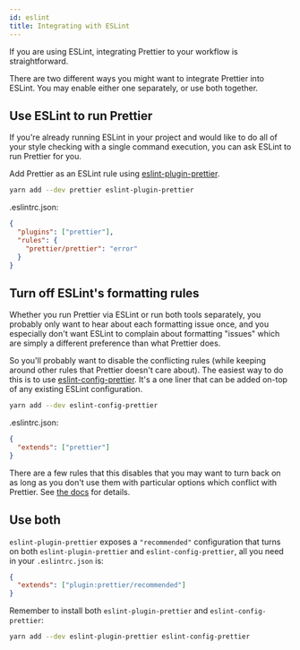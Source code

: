 ```yaml
---
id: eslint
title: Integrating with ESLint
---
```


If you are using ESLint, integrating Prettier to your workflow is straightforward.

There are two different ways you might want to integrate Prettier into ESLint. You may enable either one separately, or use both together.

## Use ESLint to run Prettier

If you're already running ESLint in your project and would like to do all of your style checking with a single command execution, you can ask ESLint to run Prettier for you.

Add Prettier as an ESLint rule using [eslint-plugin-prettier](https://github.com/prettier/eslint-plugin-prettier).

```bash
yarn add --dev prettier eslint-plugin-prettier
```

.eslintrc.json:

```json
{
  "plugins": ["prettier"],
  "rules": {
    "prettier/prettier": "error"
  }
}
```

## Turn off ESLint's formatting rules

Whether you run Prettier via ESLint or run both tools separately, you probably only want to hear about each formatting issue once, and you especially don't want ESLint to complain about formatting "issues" which are simply a different preference than what Prettier does.

So you'll probably want to disable the conflicting rules (while keeping around other rules that Prettier doesn't care about). The easiest way to do this is to use [eslint-config-prettier](https://github.com/prettier/eslint-config-prettier). It's a one liner that can be added on-top of any existing ESLint configuration.

```bash
yarn add --dev eslint-config-prettier
```

.eslintrc.json:

```json
{
  "extends": ["prettier"]
}
```

There are a few rules that this disables that you may want to turn back on as long as you don't use them with particular options which conflict with Prettier. See [the docs](https://github.com/prettier/eslint-config-prettier#special-rules) for details.

## Use both

`eslint-plugin-prettier` exposes a `"recommended"` configuration that turns on both `eslint-plugin-prettier` and `eslint-config-prettier`, all you need in your `.eslintrc.json` is:

```json
{
  "extends": ["plugin:prettier/recommended"]
}
```

Remember to install both `eslint-plugin-prettier` and `eslint-config-prettier`:

```bash
yarn add --dev eslint-plugin-prettier eslint-config-prettier
```

